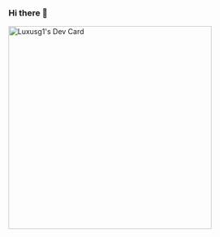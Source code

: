 ### Hi there 👋

<a href="https://app.daily.dev/luxus"><img src="https://api.daily.dev/devcards/387d0131b8aa4ada9224138b0355841a.png?r=f5r" width="400" alt="Luxusg1's Dev Card"/></a>

<!--
**luxusg1/luxusg1** is a ✨ _special_ ✨ repository because its `README.md` (this file) appears on your GitHub profile.

Here are some ideas to get you started:

- 🔭 I’m currently working on ...
- 🌱 I’m currently learning ...
- 👯 I’m looking to collaborate on ...
- 🤔 I’m looking for help with ...
- 💬 Ask me about ...
- 📫 How to reach me: ...
- 😄 Pronouns: ...
- ⚡ Fun fact: ...
-->
